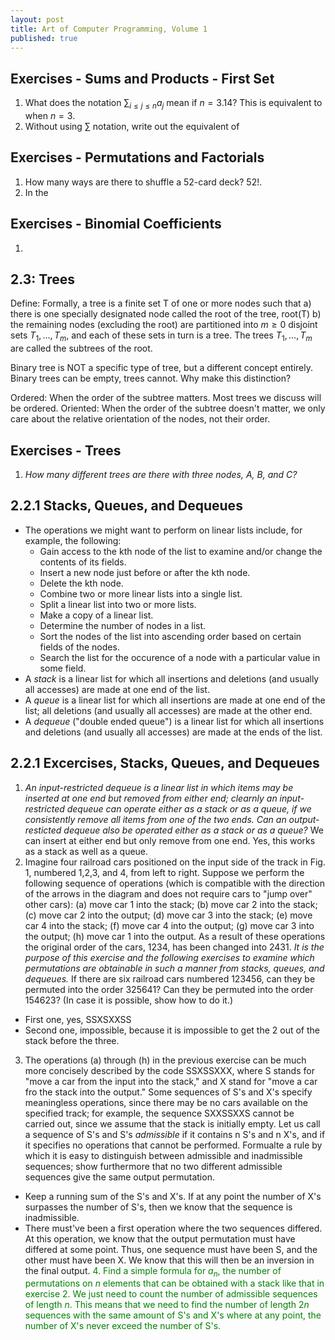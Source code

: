 ```yaml
---
layout: post
title: Art of Computer Programming, Volume 1
published: true
---
```


<script src='https://cdnjs.cloudflare.com/ajax/libs/mathjax/2.7.5/MathJax.js?config=TeX-MML-AM_CHTML' async></script>
<script type="text/x-mathjax-config">
MathJax.Hub.Config({
tex2jax: {inlineMath: [['$','$'], ['\\(','\\)']]}
});
</script>

## Exercises - Sums and Products - First Set
1. What does the notation $\sum_{i \leq j \leq n}a_j$ mean if $n=3.14$? This is equivalent to when $n=3$.
2. Without using $\sum$ notation, write out the equivalent of 

## Exercises - Permutations and Factorials
1. How many ways are there to shuffle a 52-card deck? 52!. 
2. In the 

## Exercises - Binomial Coefficients
1. 

## 2.3: Trees
Define: Formally, a tree is a finite set T of one or more nodes such that
a) there is one specially designated node called the root of the tree, root(T)
b) the remaining nodes (excluding the root) are partitioned into $m \geq 0$ disjoint sets $T_1,...,T_m$, and each of these sets in turn is a tree. The trees $T_1,...,T_m$ are called the subtrees of the root.

Binary tree is NOT a specific type of tree, but a different concept entirely. Binary trees can be empty, trees cannot. Why make this distinction?

Ordered: When the order of the subtree matters. Most trees we discuss will be ordered.
Oriented: When the order of the subtree doesn't matter, we only care about the relative orientation of the nodes, not their order. 

## Exercises - Trees
1. *How many different trees are there with three nodes, A, B, and C?*

## 2.2.1 Stacks, Queues, and Dequeues
- The operations we might want to perform on linear lists include, for example, the following:
	* Gain access to the kth node of the list to examine and/or change the contents of its fields. 
	* Insert a new node just before or after the kth node. 
	* Delete the kth node. 
	* Combine two or more linear lists into a single list. 
	* Split a linear list into two or more lists. 
	* Make a copy of a linear list. 
	* Determine the number of nodes in a list. 
	* Sort the nodes of the list into ascending order based on certain fields of the nodes. 
	* Search the list for the occurence of a node with a particular value in some field. 
- A *stack* is a linear list for which all insertions and deletions (and usually all accesses) are made at one end of the list. 
- A *queue* is a linear list for which all insertions are made at one end of the list; all deletions (and usually all accesses) are made at the other end.
- A *dequeue* ("double ended queue") is a linear list for which all insertions and deletions (and usually all accesses) are made at the ends of the list. 

## 2.2.1 Excercises, Stacks, Queues, and Dequeues
1. *An input-restricted dequeue is a linear list in which items may be inserted at one end but removed from either end; clearnly an input-restricted dequeue can operate either as a stack or as a queue, if we consistently remove all items from one of the two ends. Can an output-resticted dequeue also be operated either as a stack or as a queue?* We can insert at either end but only remove from one end. Yes, this works as a stack as well as a queue. 
2. Imagine four railroad cars positioned on the input side of the track in Fig. 1, numbered 1,2,3, and 4, from left to right. Suppose we perform the following sequence of operations (which is compatible with the direction of the arrows in the diagram and does not require cars to "jump over" other cars): (a) move car 1 into the stack; (b) move car 2 into the stack; (c) move car 2 into the output; (d) move car 3 into the stack; (e) move car 4 into the stack; (f) move car 4 into the output; (g) move car 3 into the output; (h) move car 1 into the output. As a result of these operations the original order of the cars, 1234, has been changed into 2431. *It is the purpose of this exercise and the following exercises to examine which permutations are obtainable in such a manner from stacks, queues, and dequeues.* If there are six railroad cars numbered 123456, can they be permuted into the order 325641? Can they be permuted into the order 154623? (In case it is possible, show how to do it.) 
- First one, yes, SSXSXXSS
- Second one, impossible, because it is impossible to get the 2 out of the stack before the three. 
3. The operations (a) through (h) in the previous exercise can be much more concisely described by the code SSXSSXXX, where S stands for "move a car from the input into the stack," and X stand for "move a car fro the stack into the output." Some sequences of S's and X's specify meaningless operations, since there may be no cars available on the specified track; for example, the sequence SXXSSXXS cannot be carried out, since we assume that the stack is initially empty. Let us call a sequence of S's and S's *admissible* if it contains n S's and n X's, and if it specifies no operations that cannot be performed. Formualte a rule by which it is easy to distinguish between admissible and inadmissible sequences; show furthermore that no two different admissible sequences give the same output permutation. 
- Keep a running sum of the S's and X's. If at any point the number of X's surpasses the number of S's, then we know that the sequence is inadmissible. 
- There must've been a first operation where the two sequences differed. At this operation, we know that the output permutation must have differed at some point. Thus, one sequence must have been S, and the other must have been X. We know that this will then be an inversion in the final output. 
<span style="color:green"> 4. Find a simple formula for $a_n$, the number of permutations on $n$ elements that can be obtained with a stack like that in exercise 2. We just need to count the number of admissible sequences of length $n$. This means that we need to find the number of length $2n$ sequences with the same amount of S's and X's where at any point, the number of X's never exceed the number of S's. </span>
